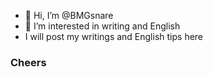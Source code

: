 - 👋 Hi, I’m @BMGsnare
- 👀 I’m interested in writing and English
- I will post my writings and English tips here

### Cheers
